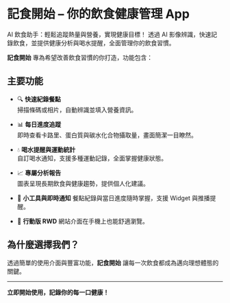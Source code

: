 # 記食開始 – 你的飲食健康管理 App

AI 飲食助手：輕鬆追蹤熱量與營養，實現健康目標！
透過 AI 影像辨識，快速記錄飲食，並提供健康分析與喝水提醒，全面管理你的飲食習慣。

**記食開始** 專為希望改善飲食習慣的你打造，功能包含：

## 主要功能

- 🔍 **快速紀錄餐點**  
  掃描條碼或相片，自動辨識並填入營養資訊。

- 📊 **每日進度追蹤**  
  即時查看卡路里、蛋白質與碳水化合物攝取量，畫面簡潔一目瞭然。

- 💧 **喝水提醒與運動統計**  
  自訂喝水通知，支援多種運動記錄，全面掌握健康狀態。

- 📈 **專屬分析報告**  
  圖表呈現長期飲食與健康趨勢，提供個人化建議。

- 🧩 **小工具與即時通知**
  餐點紀錄與當日進度隨時掌握，支援 Widget 與推播提醒。
- 📱 **行動版 RWD**
  網站介面在手機上也能舒適瀏覽。

## 為什麼選擇我們？

透過簡單的使用介面與豐富功能，**記食開始** 讓每一次飲食都成為邁向理想體態的關鍵。

---

**立即開始使用，記錄你的每一口健康！**
